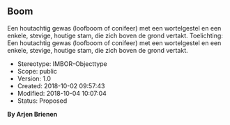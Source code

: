 ## Boom

Een houtachtig gewas (loofboom of conifeer) met een wortelgestel en een enkele, stevige, houtige stam, die zich boven de grond vertakt.
Toelichting: Een houtachtig gewas (loofboom of conifeer) met een wortelgestel en een enkele, stevige, houtige stam, die zich boven de grond vertakt.

- Stereotype: IMBOR-Objecttype
- Scope: public
- Version: 1.0
- Created: 2018-10-02 09:57:43
- Modified: 2018-10-04 10:07:04
- Status: Proposed

__By Arjen Brienen__

